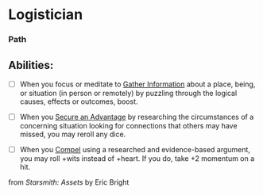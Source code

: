 # Logistician
### Path


## Abilities:


- [ ] When you focus or meditate to [Gather Information](Gather_Information.md) about a place, being, or situation (in person or remotely) by puzzling through the logical causes, effects or outcomes, boost.

- [ ] When you [Secure an Advantage](4._Moves/Adventure/Secure_an_Advantage.md) by researching the circumstances of a concerning situation looking for connections that others may have missed, you may reroll any dice.

- [ ] When you [Compel](Compel.md) using a researched and evidence-based argument, you may roll +wits instead of +heart. If you do, take +2 momentum on a hit.



from *Starsmith: Assets* by Eric Bright